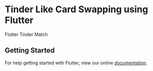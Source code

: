 # Tinder Like Card Swapping using Flutter

Flutter Tinder Match

## Getting Started

For help getting started with Flutter, view our online
[documentation](https://flutter.io/).
